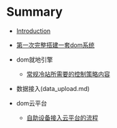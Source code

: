 # Summary

* [Introduction](README.md)
* [第一次完整搭建一套dom系统](first.md)

* dom就地引擎
  * [常规冷站所需要的控制策略内容](chang-gui-leng-zhan-suo-xu-yao-de-kong-zhi-ce-lve-nei-rong.md)
* 数据接入(data_upload.md)

* dom云平台
  * [自助设备接入云平台的流程](zi-zhu-she-bei-jie-ru-yun-ping-tai-de-liu-cheng.md)



